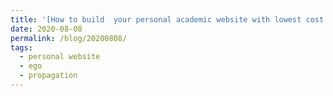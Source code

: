 ```yaml
---
title: '[How to build  your personal academic website with lowest cost and highest quality](http://obisidianouc.github.io/files/08082020/website.html)'
date: 2020-08-08
permalink: /blog/20200808/
tags:
  - personal website
  - ego
  - propagation
---
```

